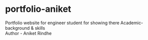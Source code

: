 # portfolio-aniket
Portfolio website for engineer student for showing there Academic-background &amp; skills 
<br> Author - Aniket Rindhe 
